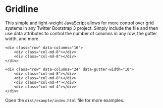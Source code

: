Gridline
===========

This simple and light-weight JavaScript allows for more control over grid systems in any Twitter Bootstrap 3 project.
Simply include the file and then use data attributes to control the number of columns in any row, the gutter width, and more.

```
<div class="row" data-columns="16">
	<div class="col-md-8"></div>
	<div class="col-md-8"></div>
</div>
```

```
<div class="row" data-columns="24" data-gutter-width="10">
	<div class="col-md-8"></div>
	<div class="col-md-8"></div>
	<div class="col-md-4"></div>
	<div class="col-md-4"></div>
</div>
```

Open the ```dist/example/index.html``` file for more examples.